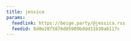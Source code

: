 ```yaml
---
title: jessica
params:
  feedlink: https://beige.party/@jessica.rss
  feedid: 8d0e28f5876d85989bddd31b38a6117c
---
```

